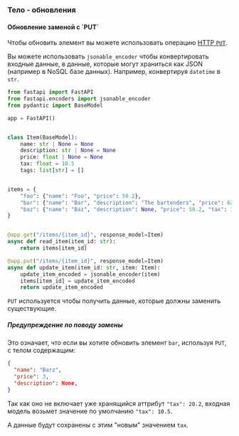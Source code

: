 <h3>Тело - обновления</h3>

<h4>Обновление заменой с `PUT`</h4>

Чтобы обновить элемент вы можете использовать операцию 
<a href="https://developer.mozilla.org/en-US/docs/Web/HTTP/Methods/PUT">HTTP `PUT`</a>.

Вы можете использовать `jsonable_encoder` чтобы конвертировать входные данные, в данные, которые могут храниться как JSON   
(например в NoSQL базе данных). Например, конвертируя `datetime` в `str`.

```python
from fastapi import FastAPI
from fastapi.encoders import jsonable_encoder
from pydantic import BaseModel

app = FastAPI()


class Item(BaseModel):
    name: str | None = None
    description: str | None = None
    price: float | None = None
    tax: float = 10.5
    tags: list[str] = []


items = {
    "foo": {"name": "Foo", "price": 50.2},
    "bar": {"name": "Bar", "description": "The bartenders", "price": 62, "tax": 20.2},
    "baz": {"name": "Baz", "description": None, "price": 50.2, "tax": 10.5, "tags": []},
}


@app.get("/items/{item_id}", response_model=Item)
async def read_item(item_id: str):
    return items[item_id]

@app.put("/items/{item_id}", response_model=Item)
async def update_item(item_id: str, item: Item):
    update_item_encoded = jsonable_encoder(item)
    items[item_id] = update_item_encoded
    return update_item_encoded
```

`PUT` используется чтобы получить данные, которые должны заменить существующие.

<h5>Предупреждение по поводу замены</h5>

Это означает, что если вы хотите обновить элемент `bar`, используя `PUT`, с телом содержащим:

```JSON
{
  "name": "Barz",
  "price": 3,
  "description": None,
}
```

Так как оно не включает уже хранящийся аттрибут `"tax": 20.2`, входная модель возьмет значение по умолчанию `"tax": 10.5`.

А данные будут сохранены с этим "новым" значением `tax`.

